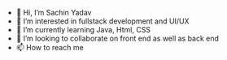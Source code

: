 - 👋 Hi, I’m Sachin Yadav
- 👀 I’m interested in fullstack development and UI/UX
- 🌱 I’m currently learning Java, Html, CSS
- 💞️ I’m looking to collaborate on front end as well as back end
- 📫 How to reach me 

<!---
sachinkrishnan03/sachinkrishnan03 is a ✨ special ✨ repository because its `README.md` (this file) appears on your GitHub profile.
You can click the Preview link to take a look at your changes.
--->
